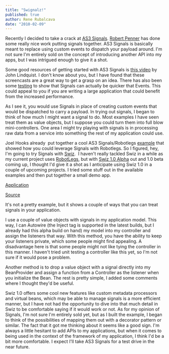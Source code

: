 ```yaml
---
title: "Swignalz!"
published: true
author: Rene Rubalcava
date: "2010-02-09"
---
```


Recently I decided to take a crack at [AS3 Signals](http://github.com/robertpenner/as3-signals). [Robert Penner](http://robertpenner.com/flashblog/) has done some really nice work putting signals together. AS3 Signals is basically meant to replace using custom events to dispatch your payload around. I'm not sure I'm entirely sold on the concept of introducing another API into my apps, but I was intrigued enough to give it a shot.

Some good resources of getting started with AS3 Signals is [this video](http://pv3d.org/2010/01/21/as3-signals-tutorial/) by John Lindquist. I don't know about you, but I have found that these screencasts are a great way to get a grasp on an idea. There has also been some [testing](http://alecmce.com/as3/events-and-signals-performance-tests) to show that Signals can actually be quicker that Events. This could appeal to you if you are writing a large application that could benefit from the increased performance.

As I see it, you would use Signals in place of creating custom events that would be dispatched to carry a payload. In trying out signals, I began to think of how much I might want a signal to do. Most examples I have seen treat them as value objects, but I suppose you could turn them into full blow mini-controllers. One area I might try playing with signals is in processing raw data from a service into something the rest of my application could use.

Joel Hooks already  put together a cool AS3 Signals/Robotlegs [example](http://joelhooks.com/2010/01/16/robotlegs-image-gallery-example-using-as3-signals-and-the-presentation-model/) that showed how you could leverage Signals with Robotlegs. So I figured, hey, I'm going to try Signals with [Swiz](http://swizframework.org/).  I haven't really tackled Swiz in a while as my current project uses [RobotLegs](http://www.robotlegs.org/), but with [Swiz 1.0 Alpha](http://swizframework.org/2009/12/swiz-1-0-0-alpha-released/) out and 1.0 beta coming up, I thought I'd give it a shot as I anticipate using Swiz 1.0 in a couple of upcoming projects. I tried some stuff out in the available examples and then put together a small demo app.

[Application](http://odoe.net/thelab/flex/swignalz/Index.html)

[Source](http://odoe.net/thelab/flex/swignalz/srcview/index.html)

It's not a pretty example, but it shows a couple of ways that you can treat signals in your application.

I use a couple of value objects with signals in my application model. This way, I can Autowire (the Inject tag is supported in the latest builds, but I already had this alpha build on hand) my model into my controller and assign the listeners that way. With this method, you have the ability to keep your listeners private, which some people might find appealing. A disadvantage here is that some people might not like tying the controller in this manner. I haven't tried unit testing a controller like this yet, so I'm not sure if it would pose a problem.

Another method is to drop a value object with a signal directly into my BeanProvider and assign a function from a Controller as the listener when you initialize the Bean. The rest is pretty simple, I added some comments where I thought they'd be useful.

Swiz 1.0 offers some cool new features like custom metadata processors and virtual beans, which may be able to manage signals is a more efficient manner, but I have not had the opportunity to dive into that much detail in Swiz to be comfortable saying if it would work or not. As for my opinion of Signals, I'm not sure I'm entirely sold yet, but as I built the example, I began to think of the possibilities of mapping them out with a decorator pattern or similar. The fact that it got me thinking about it seems like a good sign. I'm always a little hesitant to add APIs to my applications, but when it comes to being used in the context of the framework of my application, I think I'd be a bit more comfortable. I expect I'll take AS3 Signals for a test drive in the near future.
